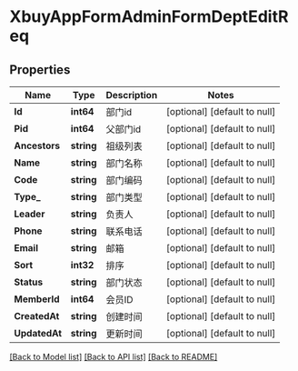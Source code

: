 # XbuyAppFormAdminFormDeptEditReq

## Properties
Name | Type | Description | Notes
------------ | ------------- | ------------- | -------------
**Id** | **int64** | 部门id | [optional] [default to null]
**Pid** | **int64** | 父部门id | [optional] [default to null]
**Ancestors** | **string** | 祖级列表 | [optional] [default to null]
**Name** | **string** | 部门名称 | [optional] [default to null]
**Code** | **string** | 部门编码 | [optional] [default to null]
**Type_** | **string** | 部门类型 | [optional] [default to null]
**Leader** | **string** | 负责人 | [optional] [default to null]
**Phone** | **string** | 联系电话 | [optional] [default to null]
**Email** | **string** | 邮箱 | [optional] [default to null]
**Sort** | **int32** | 排序 | [optional] [default to null]
**Status** | **string** | 部门状态 | [optional] [default to null]
**MemberId** | **int64** | 会员ID | [optional] [default to null]
**CreatedAt** | **string** | 创建时间 | [optional] [default to null]
**UpdatedAt** | **string** | 更新时间 | [optional] [default to null]

[[Back to Model list]](../README.md#documentation-for-models) [[Back to API list]](../README.md#documentation-for-api-endpoints) [[Back to README]](../README.md)

